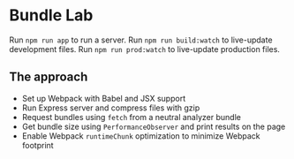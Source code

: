 # Bundle Lab

Run `npm run app` to run a server.
Run `npm run build:watch` to live-update development files.
Run `npm run prod:watch` to live-update production files.

## The approach

- Set up Webpack with Babel and JSX support
- Run Express server and compress files with gzip
- Request bundles using `fetch` from a neutral analyzer bundle
- Get bundle size using `PerformanceObserver` and print results on the page
- Enable Webpack `runtimeChunk` optimization to minimize Webpack footprint
